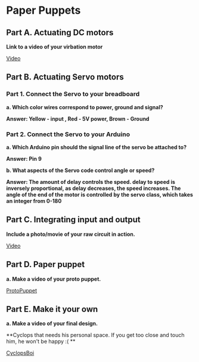 # Paper Puppets


## Part A. Actuating DC motors

**Link to a video of your virbation motor**

[Video](https://github.com/popeil97/IDD-Fa19-Lab4/blob/master/Lab4Vibrator.MOV)

## Part B. Actuating Servo motors

### Part 1. Connect the Servo to your breadboard

**a. Which color wires correspond to power, ground and signal?**

**Answer: Yellow - input , Red - 5V power, Brown - Ground**

### Part 2. Connect the Servo to your Arduino

**a. Which Arduino pin should the signal line of the servo be attached to?**

**Answer: Pin 9**

**b. What aspects of the Servo code control angle or speed?**

**Answer: The amount of delay controls the speed. delay to speed is inversely proportional, as delay decreases, the speed increases. The angle of the end of the motor is controlled by the servo class, which takes an integer from 0-180**

## Part C. Integrating input and output

**Include a photo/movie of your raw circuit in action.**

[Video](https://youtu.be/ifj8dLodRZ8)

## Part D. Paper puppet

**a. Make a video of your proto puppet.**

[ProtoPuppet](https://github.com/popeil97/IDD-Fa19-Lab4/blob/master/Lab4Puppet.MOV)

## Part E. Make it your own

**a. Make a video of your final design.**

**Cyclops that needs his personal space. If you get too close and touch him, he won't be happy :( **

[CyclopsBoi](https://youtu.be/1rBgaDS1StQ)
 
